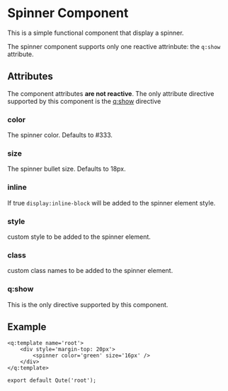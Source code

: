 # Spinner Component

This is a simple functional component that display a spinner.

The spinner component supports only one reactive attrinbute: the `q:show` attribute.

## Attributes

The component attributes **are not reactive**. The only attribute directive supported by this component is the [q:show](#/attributes/q-show) directive

### color

The spinner color. Defaults to #333.

### size

The spinner bullet size. Defaults to 18px.

### inline

If true `display:inline-block` will be added to the spinner element style.

### style

custom style to be added to the spinner element.

### class

custom class names to be added to the spinner element.

### q:show

This is the only directive supported by this component.

## Example

```jsq
<q:template name='root'>
    <div style='margin-top: 20px'>
	    <spinner color='green' size='16px' />
	</div>
</q:template>

export default Qute('root');
```
